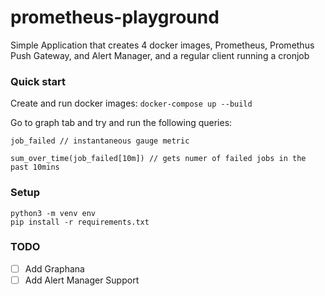 # prometheus-playground
Simple Application that creates 4 docker images, Prometheus, Promethus Push Gateway, and Alert Manager, and a regular client running a cronjob


### Quick start
Create and run docker images: `docker-compose up --build`

Go to graph tab and try and run the following queries:

```
job_failed // instantaneous gauge metric

sum_over_time(job_failed[10m]) // gets numer of failed jobs in the past 10mins
``` 

### Setup

```
python3 -m venv env
pip install -r requirements.txt
```

### TODO

- [ ] Add Graphana
- [ ] Add Alert Manager Support